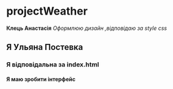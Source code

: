 # projectWeather
__Клець Анастасія__
_Оформлюю дизайн ,відповідаю за style css_
## Я Ульяна Постевка
### Я відповідальна за index.html
#### Я маю зробити інтерфейс
